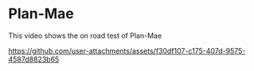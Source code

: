 # Plan-Mae
This video shows the on road test of Plan-Mae

https://github.com/user-attachments/assets/f30df107-c175-407d-9575-4587d8823b65


